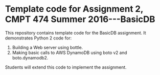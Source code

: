 # Template code for Assignment 2, CMPT 474 Summer 2016---BasicDB

This repository contains template code for the BasicDB
assignment. It demonstrates Python 2 code for:

1. Building a Web server using bottle.
2. Making basic calls to AWS DynamoDB using boto v2 and boto.dynamodb2.

Students will extend this code to implement the assignment.
